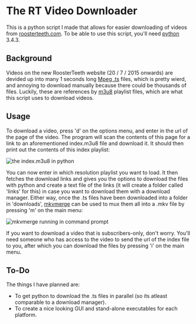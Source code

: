 # The RT Video Downloader
This is a python script I made that allows for easier downloading of videos from <a href="http://roosterteeth.com">roosterteeth.com</a>. To be able to use this script, you'll need <a href="https://www.python.org/">python</a> 3.4.3.
<h2>Background</h2>
Videos on the new RoosterTeeth website (20 / 7 / 2015 onwards) are devided up into many 1 seconds long <a href="https://en.wikipedia.org/wiki/MPEG_transport_stream">Mpeg .ts</a> files, which is pretty wierd, and annoying to download manually because there could be thousands of files. Luckily, these are references by <a href="https://en.wikipedia.org/wiki/M3U">m3u8</a> playlist files, which are what this script uses to download videos.
<h2>Usage</h2>
To download a video, press 'd' on the options menu, and enter in the url of the page of the video. The program will scan the contents of this page for a link to an aforementioned index.m3u8 file and download it. It should then print out the contents of this index playlist:

![the index.m3u8 in python](https://cloud.githubusercontent.com/assets/13566135/8977656/3068e8ee-36ef-11e5-9411-331119d0365d.png)

You can now enter in which resolution playlist you want to load. It then fetches the download links and gives you the options to download the files with python and create a text file of the links (it will create a folder called 'links' for this) in case you want to download them with a download manager. Either way, once the .ts files have been downloaded into a folder in 'downloads', <a href="https://www.bunkus.org/videotools/mkvtoolnix/">mkvmerge</a> can be used to mux them all into a .mkv file by pressing 'm' on the main menu:

![mkvmerge running in command prompt](https://cloud.githubusercontent.com/assets/13566135/8977947/ca7e3194-36f1-11e5-937c-861846592bcc.png)

If you want to download a video that is subscribers-only, don't worry. You'll need someone who has access to the video to send the url of the index file to you, after which you can download the files by pressing 'i' on the main menu.

<h2>To-Do</h2>

The things I have planned are:

<ul>
<li>To get python to download the .ts files in parallel (so its atleast comparable to a download manager).</li>
<li>To create a nice looking GUI and stand-alone executables for each platform.</li>
</ul>
